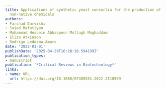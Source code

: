 ```yaml
---
title: Applications of synthetic yeast consortia for the production of native and
  non-native chemicals
authors:
- Farshad Darvishi
- Sajad Rafatiyan
- Mohammad Hossein Abbaspour Motlagh Moghaddam
- Eliza Atkinson
- Rodrigo Ledesma‐Amaro
date: '2022-01-01'
publishDate: '2025-04-29T16:28:10.594199Z'
publication_types:
- manuscript
publication: '*Critical Reviews in Biotechnology*'
links:
- name: URL
  url: https://doi.org/10.1080/07388551.2022.2118569
---
```

